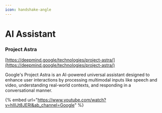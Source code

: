 ```yaml
---
icon: handshake-angle
---
```


# AI Assistant



### Project Astra

[https://deepmind.google/technologies/project-astra/](https://deepmind.google/technologies/project-astra/)

Google's Project Astra is an AI-powered universal assistant designed to enhance user interactions by processing multimodal inputs like speech and video, understanding real-world contexts, and responding in a conversational manner.

{% embed url="https://www.youtube.com/watch?v=hIIlJt8JERI&ab_channel=Google" %}


